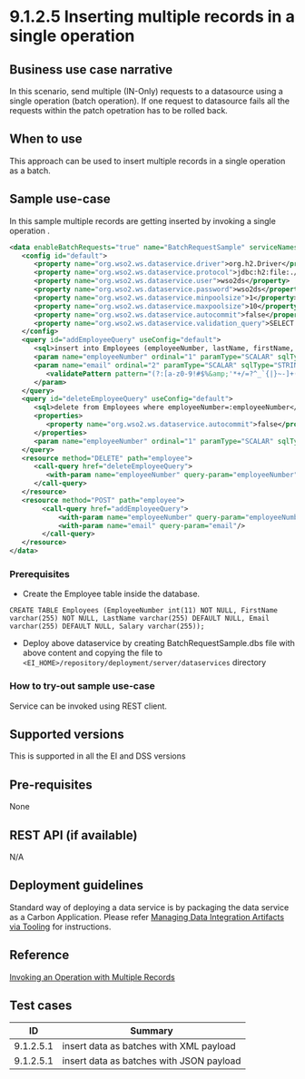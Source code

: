 # 9.1.2.5 Inserting multiple records in a single operation

## Business use case narrative

In this scenario, send multiple (IN-Only) requests to a datasource using a single operation (batch operation). If one 
request to datasource fails all the requests within the patch opetration has to be rolled back.

## When to use
This approach can be used to insert multiple records in a single operation as a batch. 

## Sample use-case
In this sample multiple records are getting inserted by invoking a single operation .

```xml
<data enableBatchRequests="true" name="BatchRequestSample" serviceNamespace="http://ws.wso2.org/dataservice/samples/batch_request_sample">
   <config id="default">
      <property name="org.wso2.ws.dataservice.driver">org.h2.Driver</property>
      <property name="org.wso2.ws.dataservice.protocol">jdbc:h2:file:./samples/database/DATA_SERV_SAMP</property>
      <property name="org.wso2.ws.dataservice.user">wso2ds</property>
      <property name="org.wso2.ws.dataservice.password">wso2ds</property>
      <property name="org.wso2.ws.dataservice.minpoolsize">1</property>
      <property name="org.wso2.ws.dataservice.maxpoolsize">10</property>
      <property name="org.wso2.ws.dataservice.autocommit">false</property>
      <property name="org.wso2.ws.dataservice.validation_query">SELECT 1</property>
   </config>
   <query id="addEmployeeQuery" useConfig="default">
      <sql>insert into Employees (employeeNumber, lastName, firstName, email, salary) values(:employeeNumber,'test','test',:email,1000)</sql>
      <param name="employeeNumber" ordinal="1" paramType="SCALAR" sqlType="INTEGER" type="IN"/>
      <param name="email" ordinal="2" paramType="SCALAR" sqlType="STRING" type="IN">
         <validatePattern pattern="(?:[a-z0-9!#$%&amp;'*+/=?^_`{|}~-]+(?:\.[a-z0-9!#$%&amp;'*+/=?^_`{|}~-]+)*|&quot;(?:[\x01-\x08\x0b\x0c\x0e-\x1f\x21\x23-\x5b\x5d-\x7f]|\\[\x01-\x09\x0b\x0c\x0e-\x7f])*&quot;)@(?:(?:[a-z0-9](?:[a-z0-9-]*[a-z0-9])?\.)+[a-z0-9](?:[a-z0-9-]*[a-z0-9])?|\[(?:(?:25[0-5]|2[0-4][0-9]|[01]?[0-9][0-9]?)\.){3}(?:25[0-5]|2[0-4][0-9]|[01]?[0-9][0-9]?|[a-z0-9-]*[a-z0-9]:(?:[\x01-\x08\x0b\x0c\x0e-\x1f\x21-\x5a\x53-\x7f]|\\[\x01-\x09\x0b\x0c\x0e-\x7f])+)\])"/>
      </param>
   </query>
   <query id="deleteEmployeeQuery" useConfig="default">
      <sql>delete from Employees where employeeNumber=:employeeNumber</sql>
      <properties>
         <property name="org.wso2.ws.dataservice.autocommit">false</property>
      </properties>
      <param name="employeeNumber" ordinal="1" paramType="SCALAR" sqlType="INTEGER" type="IN"/>
   </query>
   <resource method="DELETE" path="employee">
      <call-query href="deleteEmployeeQuery">
         <with-param name="employeeNumber" query-param="employeeNumber"/>
      </call-query>
   </resource>
   <resource method="POST" path="employee">
        <call-query href="addEmployeeQuery">
            <with-param name="employeeNumber" query-param="employeeNumber"/>
            <with-param name="email" query-param="email"/>
        </call-query>
   </resource>
</data>
```

### Prerequisites
* Create the Employee table inside the database.
```
CREATE TABLE Employees (EmployeeNumber int(11) NOT NULL, FirstName varchar(255) NOT NULL, LastName varchar(255) DEFAULT NULL, Email varchar(255) DEFAULT NULL, Salary varchar(255));
```
* Deploy above dataservice by creating BatchRequestSample.dbs file with above content and copying the file to 
```<EI_HOME>/repository/deployment/server/dataservices``` directory

### How to try-out sample use-case
Service can be invoked using REST client.

## Supported versions
This is supported in all the EI and DSS versions

## Pre-requisites
None

## REST API (if available)
N/A

## Deployment guidelines
Standard way of deploying a data service is by packaging the data service as a Carbon Application. Please refer 
[Managing Data Integration Artifacts via Tooling](https://docs.wso2.com/display/EI640/Managing+Data+Integration+Artifacts+via+Tooling) for instructions.

## Reference
[Invoking an Operation with Multiple Records](https://docs.wso2.com/display/EI640/Invoking+an+Operation+with+Multiple+Records)

## Test cases

|      ID       | Summary |
| ------------- | ------------- |
| 9.1.2.5.1     | insert data as batches with XML payload |
| 9.1.2.5.1     | insert data as batches with JSON payload |